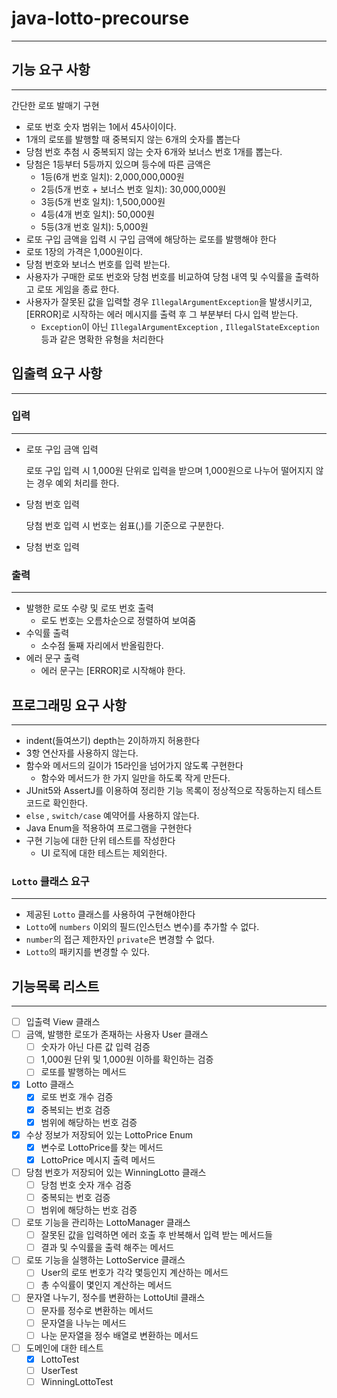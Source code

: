 # java-lotto-precourse

---

## 기능 요구 사항

---

간단한 로또 발매기 구현

- 로또 번호 숫자 범위는 1에서 45사이이다.
- 1개의 로또를 발행할 때 중복되지 않는 6개의 숫자를 뽑는다
- 당첨 번호 추첨 시 중복되지 않는 숫자 6개와 보너스 번호 1개를 뽑는다.
- 당첨은 1등부터 5등까지 있으며 등수에 따른 금액은
    - 1등(6개 번호 일치): 2,000,000,000원
    - 2등(5개 번호 + 보너스 번호 일치): 30,000,000원
    - 3등(5개 번호 일치): 1,500,000원
    - 4등(4개 번호 일치): 50,000원
    - 5등(3개 번호 일치): 5,000원
- 로또 구입 금액을 입력 시 구입 금액에 해당하는 로또를 발행해야 한다
- 로또 1장의 가격은 1,000원이다.
- 당첨 번호와 보너스 번호를 입력 받는다.
- 사용자가 구매한 로또 번호와 당첨 번호를 비교하여 당첨 내역 및 수익률을 출력하고 로또 게임을 종료 한다.
- 사용자가 잘못된 값을 입력할 경우 `IllegalArgumentException`을 발생시키고, [ERROR]로 시작하는 에러 메시지를 출력 후 그 부분부터 다시 입력 받는다.
    - `Exception`이 아닌 `IllegalArgumentException` , `IllegalStateException` 등과 같은 명확한 유형을 처리한다

## 입출력 요구 사항

---

### 입력

---

- 로또 구입 금액 입력

  로또 구입 입력 시 1,000원 단위로 입력을 받으며 1,000원으로 나누어 떨어지지 않는 경우 예외 처리를 한다.

- 당첨 번호 입력

  당첨 번호 입력 시 번호는 쉼표(,)를 기준으로 구분한다.

- 당첨 번호 입력

### 출력

---

- 발행한 로또 수량 및 로또 번호 출력
    - 로도 번호는 오름차순으로 정렬하여 보여줌
- 수익률 출력
    - 소수점 둘째 자리에서 반올림한다.
- 에러 문구 출력
    - 에러 문구는 [ERROR]로 시작해야 한다.

## 프로그래밍 요구 사항

---

- indent(들여쓰기) depth는 2이하까지 허용한다
- 3항 연산자를 사용하지 않는다.
- 함수와 메서드의 길이가 15라인을 넘어가지 않도록 구현한다
    - 함수와 메서드가 한 가지 일만을 하도록 작게 만든다.
- JUnit5와 AssertJ를 이용하여 정리한 기능 목록이 정상적으로 작동하는지 테스트 코드로 확인한다.
- `else` , `switch/case`  예약어를 사용하지 않는다.
- Java Enum을 적용하여 프로그램을 구현한다
- 구현 기능에 대한 단위 테스트를 작성한다
    - UI 로직에 대한 테스트는 제외한다.

### `Lotto` 클래스 요구

---

- 제공된 `Lotto` 클래스를 사용하여 구현해야한다
- `Lotto`에 `numbers` 이외의 필드(인스턴스 변수)를 추가할 수 없다.
- `number`의 접근 제한자인 `private`은 변경할 수 없다.
- `Lotto`의 패키지를 변경할 수 있다.

## 기능목록 리스트

---

- [ ]  입출력 View 클래스
- [ ]  금액, 발행한 로또가 존재하는 사용자 User 클래스
    - [ ] 숫자가 아닌 다른 값 입력 검증
    - [ ] 1,000원 단위 및 1,000원 이하를 확인하는 검증
    - [ ] 로또를 발행하는 메서드
- [x] Lotto 클래스
    - [x] 로또 번호 개수 검증
    - [x] 중복되는 번호 검증
    - [x] 범위에 해당하는 번호 검증
- [x] 수상 정보가 저장되어 있는 LottoPrice Enum
    - [x] 변수로 LottoPrice를 찾는 메서드
    - [x] LottoPrice 메시지 출력 메서드
- [ ]  당첨 번호가 저장되어 있는 WinningLotto 클래스
    - [ ] 당첨 번호 숫자 개수 검증
    - [ ] 중복되는 번호 검증
    - [ ] 범위에 해당하는 번호 검증
- [ ] 로또 기능을 관리하는 LottoManager 클래스
    - [ ] 잘못된 값을 입력하면 에러 호출 후 반복해서 입력 받는 메서드들
    - [ ] 결과 및 수익률을 출력 해주는 메서드
- [ ] 로또 기능을 실행하는 LottoService 클래스
    - [ ] User의 로또 번호가 각각 몇등인지 계산하는 메서드
    - [ ] 총 수익률이 몇인지 계산하는 메서드
- [ ] 문자열 나누기, 정수를 변환하는 LottoUtil 클래스
    - [ ] 문자를 정수로 변환하는 메서드
    - [ ] 문자열을 나누는 메서드
    - [ ] 나눈 문자열을 정수 배열로 변환하는 메서드
- [ ] 도메인에 대한 테스트
    - [x] LottoTest
    - [ ] UserTest
    - [ ] WinningLottoTest
